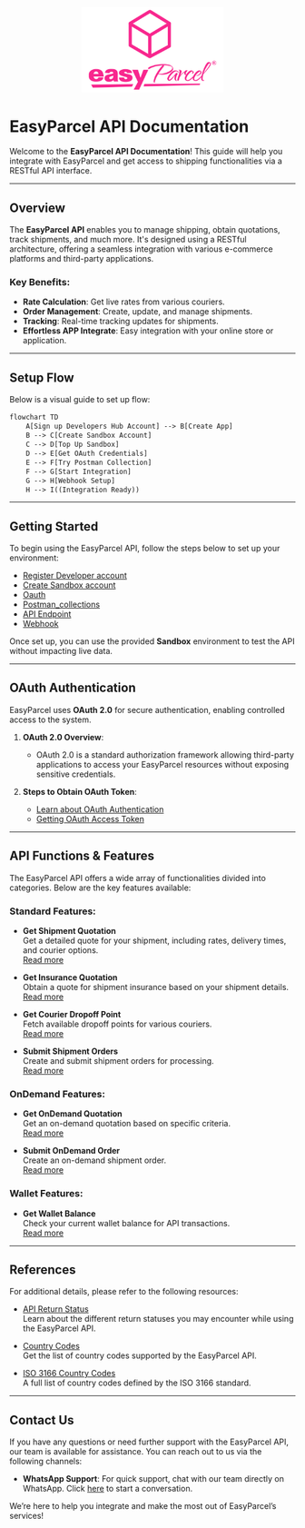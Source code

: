 <p align="center">
  <img src="8.Picture/README.md/easyparcel-transparentqquare-md.png" alt="EasyParcel Logo" style="width:250px;">
</p>

# EasyParcel API Documentation

Welcome to the **EasyParcel API Documentation**! This guide will help you integrate with EasyParcel and get access to shipping functionalities via a RESTful API interface. 

---
## **Overview**

The **EasyParcel API** enables you to manage shipping, obtain quotations, track shipments, and much more. It's designed using a RESTful architecture, offering a seamless integration with various e-commerce platforms and third-party applications.

### **Key Benefits**:
- **Rate Calculation**: Get live rates from various couriers.
- **Order Management**: Create, update, and manage shipments.
- **Tracking**: Real-time tracking updates for shipments.
- **Effortless APP Integrate**: Easy integration with your online store or application.
---
## **Setup Flow**

Below is a visual guide to set up flow:
```mermaid
flowchart TD
    A[Sign up Developers Hub Account] --> B[Create App]
    B --> C[Create Sandbox Account]
    C --> D[Top Up Sandbox]
    D --> E[Get OAuth Credentials]
    E --> F[Try Postman Collection]
    F --> G[Start Integration]
    G --> H[Webhook Setup]
    H --> I((Integration Ready))
```
---

## **Getting Started**

To begin using the EasyParcel API, follow the steps below to set up your environment:

- [Register Developer account](1.Developer%20Hub)
- [Create Sandbox account](2.Create%20Sandbox)
- [Oauth](3.OAuth%20Authentication)
- [Postman_collections](4.Postman%20Collection)
- [API Endpoint](5.API%20endpoint)
- [Webhook](6.Webhook)

Once set up, you can use the provided **Sandbox** environment to test the API without impacting live data.

---

## **OAuth Authentication**

EasyParcel uses **OAuth 2.0** for secure authentication, enabling controlled access to the system.

1. **OAuth 2.0 Overview**:
    - OAuth 2.0 is a standard authorization framework allowing third-party applications to access your EasyParcel resources without exposing sensitive credentials.
  
2. **Steps to Obtain OAuth Token**:
    - [Learn about OAuth Authentication](oauth_authentication.md)
    - [Getting OAuth Access Token](Guides/3.get_oauth_access_token.md)

---
## **API Functions & Features**

The EasyParcel API offers a wide array of functionalities divided into categories. Below are the key features available:

### **Standard Features**:
- **Get Shipment Quotation**  
  Get a detailed quote for your shipment, including rates, delivery times, and courier options.  
  [Read more](Features/Shipping/1.get_shipment_quotation.md)

- **Get Insurance Quotation**  
  Obtain a quote for shipment insurance based on your shipment details.  
  [Read more](Features/Shipping/2.get_insurance_quotation.md)

- **Get Courier Dropoff Point**  
  Fetch available dropoff points for various couriers.  
  [Read more](Features/Shipping/3.get_courier_dropoff_point.md)

- **Submit Shipment Orders**  
  Create and submit shipment orders for processing.  
  [Read more](Features/Shipping/4.submit_shipment_orders.md)

### **OnDemand Features**:
- **Get OnDemand Quotation**  
  Get an on-demand quotation based on specific criteria.  
  [Read more](Features/OnDemand/1.get_ondemand_quotation.md)

- **Submit OnDemand Order**  
  Create an on-demand shipment order.  
  [Read more](Features/OnDemand/2.submit_ondemand_order.md)

### **Wallet Features**:
- **Get Wallet Balance**  
  Check your current wallet balance for API transactions.  
  [Read more](Features/get_wallet.md)

---
## **References**

For additional details, please refer to the following resources:

- [API Return Status]()  
  Learn about the different return statuses you may encounter while using the EasyParcel API.
  
- [Country Codes](7.References/2.country_code.md)  
  Get the list of country codes supported by the EasyParcel API.

- [ISO 3166 Country Codes](7.References/1.ISO.md)  
  A full list of country codes defined by the ISO 3166 standard.
---
## **Contact Us**

If you have any questions or need further support with the EasyParcel API, our team is available for assistance. You can reach out to us via the following channels:
- **WhatsApp Support**: For quick support, chat with our team directly on WhatsApp. Click [here](https://wa.me/6042023160) to start a conversation.

We’re here to help you integrate and make the most out of EasyParcel’s services!


